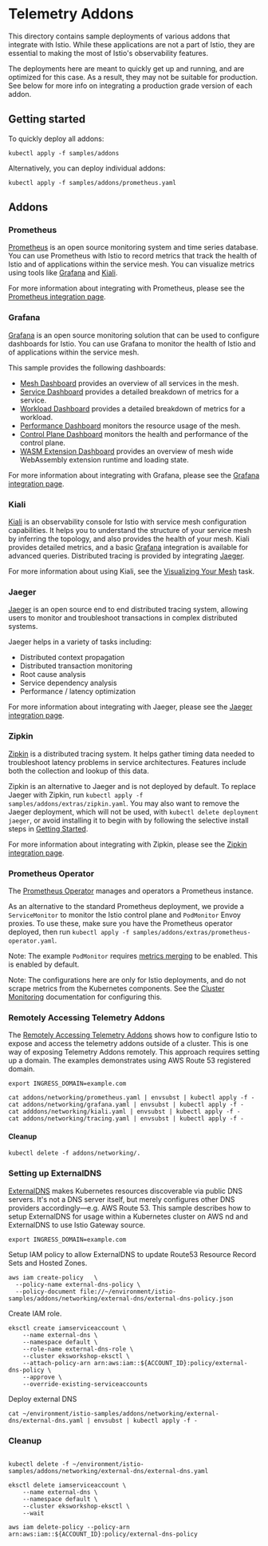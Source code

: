 # Telemetry Addons

This directory contains sample deployments of various addons that integrate with Istio. While these applications
are not a part of Istio, they are essential to making the most of Istio's observability features.

The deployments here are meant to quickly get up and running, and are optimized for this case. As a result,
they may not be suitable for production. See below for more info on integrating a production grade version of each
addon.

## Getting started

To quickly deploy all addons:

```shell script
kubectl apply -f samples/addons
```

Alternatively, you can deploy individual addons:

```shell script
kubectl apply -f samples/addons/prometheus.yaml
```

## Addons

### Prometheus

[Prometheus](https://prometheus.io/) is an open source monitoring system and time series database.
You can use Prometheus with Istio to record metrics that track the health of Istio and of applications within the service mesh.
You can visualize metrics using tools like [Grafana](#grafana) and [Kiali](#kiali).

For more information about integrating with Prometheus, please see the [Prometheus integration page](https://istio.io/docs/ops/integrations/prometheus/).

### Grafana

[Grafana](http://grafana.com/) is an open source monitoring solution that can be used to configure dashboards for Istio.
You can use Grafana to monitor the health of Istio and of applications within the service mesh.

This sample provides the following dashboards:

* [Mesh Dashboard](https://grafana.com/grafana/dashboards/7639) provides an overview of all services in the mesh.
* [Service Dashboard](https://grafana.com/grafana/dashboards/7636) provides a detailed breakdown of metrics for a service.
* [Workload Dashboard](https://grafana.com/grafana/dashboards/7630) provides a detailed breakdown of metrics for a workload.
* [Performance Dashboard](https://grafana.com/grafana/dashboards/11829) monitors the resource usage of the mesh.
* [Control Plane Dashboard](https://grafana.com/grafana/dashboards/7645) monitors the health and performance of the control plane.
* [WASM Extension Dashboard](https://grafana.com/grafana/dashboards/13277) provides an overview of mesh wide WebAssembly extension runtime and loading state.

For more information about integrating with Grafana, please see the [Grafana integration page](https://istio.io/docs/ops/integrations/grafana/).

### Kiali

[Kiali](https://kiali.io/) is an observability console for Istio with service mesh configuration capabilities.
It helps you to understand the structure of your service mesh by inferring the topology, and also provides the health of your mesh.
Kiali provides detailed metrics, and a basic [Grafana](#grafana) integration is available for advanced queries.
Distributed tracing is provided by integrating [Jaeger](#jaeger).

For more information about using Kiali, see the [Visualizing Your Mesh](https://istio.io/docs/tasks/observability/kiali/) task.

### Jaeger

[Jaeger](https://www.jaegertracing.io/) is an open source end to end distributed tracing system, allowing users to monitor and troubleshoot transactions in complex distributed systems.

Jaeger helps in a variety of tasks including:

* Distributed context propagation
* Distributed transaction monitoring
* Root cause analysis
* Service dependency analysis
* Performance / latency optimization

For more information about integrating with Jaeger, please see the [Jaeger integration page](https://istio.io/docs/tasks/observability/distributed-tracing/jaeger/).

### Zipkin

[Zipkin](https://zipkin.io/) is a distributed tracing system. It helps gather timing data needed to troubleshoot latency problems in service architectures. Features include both the collection and lookup of this data.

Zipkin is an alternative to Jaeger and is not deployed by default. To replace Jaeger with Zipkin, run `kubectl apply -f samples/addons/extras/zipkin.yaml`.
You may also want to remove the Jaeger deployment, which will not be used, with `kubectl delete deployment jaeger`, or avoid installing it
to begin with by following the selective install steps in [Getting Started](#getting-started).

For more information about integrating with Zipkin, please see the [Zipkin integration page](https://istio.io/docs/tasks/observability/distributed-tracing/zipkin/).

### Prometheus Operator

The [Prometheus Operator](https://github.com/coreos/prometheus-operator) manages and operators a Prometheus instance.

As an alternative to the standard Prometheus deployment, we provide a `ServiceMonitor` to monitor the Istio control plane and `PodMonitor`
Envoy proxies. To use these, make sure you have the Prometheus operator deployed, then run `kubectl apply -f samples/addons/extras/prometheus-operator.yaml`.

Note: The example `PodMonitor` requires [metrics merging](https://istio.io/latest/docs/ops/integrations/prometheus/#option-1-metrics-merging) to be enabled. This is enabled by default.

Note: The configurations here are only for Istio deployments, and do not scrape metrics from the Kubernetes components. See the [Cluster Monitoring](https://coreos.com/operators/prometheus/docs/latest/user-guides/cluster-monitoring.html) documentation for configuring this.

### Remotely Accessing Telemetry Addons

The [Remotely Accessing Telemetry Addons](https://istio.io/latest/docs/tasks/observability/gateways/) shows how to configure Istio to expose and access the telemetry addons outside of a cluster. This is one way of exposing Telemetry Addons remotely. This approach requires setting up a domain. The examples demonstrates using AWS Route 53 registered domain.

```shellscript
export INGRESS_DOMAIN=example.com
```

```shellscript
cat addons/networking/prometheus.yaml | envsubst | kubectl apply -f -
cat addons/networking/grafana.yaml | envsubst | kubectl apply -f -
cat adddons/networking/kiali.yaml | envsubst | kubectl apply -f -
cat addons/networking/tracing.yaml | envsubst | kubectl apply -f -
```

#### Cleanup
```shellscript 
kubectl delete -f addons/networking/.
```

### Setting up ExternalDNS
[ExternalDNS](https://github.com/kubernetes-sigs/external-dns) makes Kubernetes resources discoverable via public DNS servers. It's not a DNS server itself, but merely configures other DNS providers accordingly—e.g. AWS Route 53. This sample describes how to setup ExternalDNS for usage within a Kubernetes cluster on AWS
nd and ExternalDNS to use Istio Gateway source. 

```shellscript
export INGRESS_DOMAIN=example.com
```

Setup IAM policy to allow ExternalDNS to update Route53 Resource Record Sets and Hosted Zones.

```shellscript
aws iam create-policy   \
  --policy-name external-dns-policy \
  --policy-document file://~/environment/istio-samples/addons/networking/external-dns/external-dns-policy.json
```

Create IAM role.

```shellscript
eksctl create iamserviceaccount \
    --name external-dns \
    --namespace default \
    --role-name external-dns-role \
    --cluster eksworkshop-eksctl \
    --attach-policy-arn arn:aws:iam::${ACCOUNT_ID}:policy/external-dns-policy \
    --approve \
    --override-existing-serviceaccounts
```

Deploy external DNS
```shellscript
cat ~/environment/istio-samples/addons/networking/external-dns/external-dns.yaml | envsubst | kubectl apply -f -
```

### Cleanup
  
```shellscript

kubectl delete -f ~/environment/istio-samples/addons/networking/external-dns/external-dns.yaml

eksctl delete iamserviceaccount \
    --name external-dns \
    --namespace default \
    --cluster eksworkshop-eksctl \
    --wait

aws iam delete-policy --policy-arn arn:aws:iam::${ACCOUNT_ID}:policy/external-dns-policy
```
